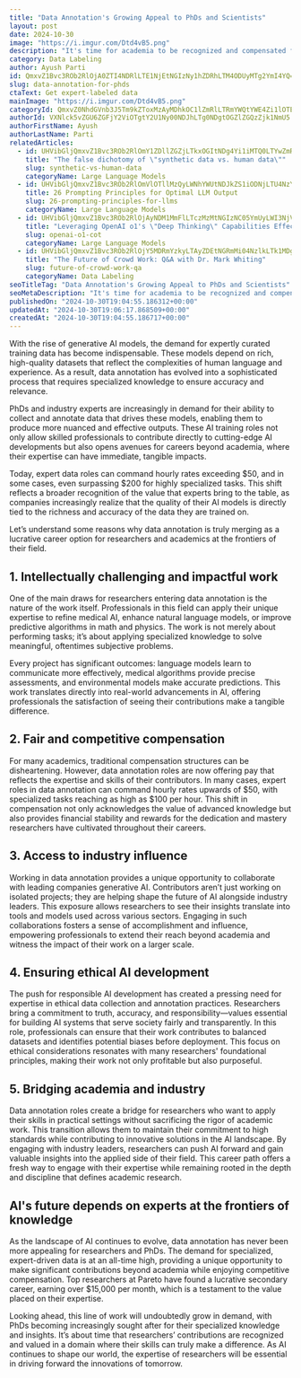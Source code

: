 ```yaml
---
title: "Data Annotation's Growing Appeal to PhDs and Scientists"
layout: post
date: 2024-10-30
image: "https://i.imgur.com/Dtd4vB5.png"
description: "It's time for academia to be recognized and compensated fairly for the invaluable knowledge and expertise these professionals bring to the table."
category: Data Labeling
author: Ayush Parti
id: QmxvZ1Bvc3ROb2RlOjA0ZTI4NDRlLTE1NjEtNGIzNy1hZDRhLTM4ODUyMTg2YmI4YQ==
slug: data-annotation-for-phds
ctaText: Get expert-labeled data
mainImage: "https://i.imgur.com/Dtd4vB5.png"
categoryId: QmxvZ0NhdGVnb3J5Tm9kZToxMzAyMDhkOC1lZmRlLTRmYWQtYWE4Zi1lOTE0ZDg2MTkwMmU=
authorId: VXNlck5vZGU6ZGFjY2ViOTgtY2U1Ny00NDJhLTg0NDgtOGZlZGQzZjk1NmU5
authorFirstName: Ayush
authorLastName: Parti
relatedArticles:
  - id: UHVibGljQmxvZ1Bvc3ROb2RlOmY1ZDllZGZjLTkxOGItNDg4Yi1iMTQ0LTYwZmRhN2ViNDljOA==
    title: "The false dichotomy of \"synthetic data vs. human data\""
    slug: synthetic-vs-human-data
    categoryName: Large Language Models
  - id: UHVibGljQmxvZ1Bvc3ROb2RlOmVlOTllMzQyLWNhYWUtNDJkZS1iODNjLTU4NzY1ZTk0ZDI3Yw==
    title: 26 Prompting Principles for Optimal LLM Output
    slug: 26-prompting-principles-for-llms
    categoryName: Large Language Models
  - id: UHVibGljQmxvZ1Bvc3ROb2RlOjAyNDM1MmFlLTczMzMtNGIzNC05YmUyLWI3NjViMjlkNWJkMw==
    title: "Leveraging OpenAI o1's \"Deep Thinking\" Capabilities Effectively"
    slug: openai-o1-cot
    categoryName: Large Language Models
  - id: UHVibGljQmxvZ1Bvc3ROb2RlOjY5MDRmYzkyLTAyZDEtNGRmMi04NzlkLTk1MDg2ZmYwYjc4Ng==
    title: "The Future of Crowd Work: Q&A with Dr. Mark Whiting"
    slug: future-of-crowd-work-qa
    categoryName: Data Labeling
seoTitleTag: "Data Annotation's Growing Appeal to PhDs and Scientists"
seoMetaDescription: "It's time for academia to be recognized and compensated fairly for the invaluable knowledge and expertise these professionals bring to the table."
publishedOn: "2024-10-30T19:04:55.186312+00:00"
updatedAt: "2024-10-30T19:06:17.868509+00:00"
createdAt: "2024-10-30T19:04:55.186717+00:00"
---
```

With the rise of generative AI models, the demand for expertly curated training data has become indispensable. These models depend on rich, high-quality datasets that reflect the complexities of human language and experience. As a result, data annotation has evolved into a sophisticated process that requires specialized knowledge to ensure accuracy and relevance. 

PhDs and industry experts are increasingly in demand for their ability to collect and annotate data that drives these models, enabling them to produce more nuanced and effective outputs. These AI training roles not only allow skilled professionals to contribute directly to cutting-edge AI developments but also opens avenues for careers beyond academia, where their expertise can have immediate, tangible impacts.

Today, expert data roles can command hourly rates exceeding $50, and in some cases, even surpassing $200 for highly specialized tasks. This shift reflects a broader recognition of the value that experts bring to the table, as companies increasingly realize that the quality of their AI models is directly tied to the richness and accuracy of the data they are trained on.

Let’s understand some reasons why data annotation is truly merging as a lucrative career option for researchers and academics at the frontiers of their field. 

## 1. Intellectually challenging and impactful work

One of the main draws for researchers entering data annotation is the nature of the work itself. Professionals in this field can apply their unique expertise to refine medical AI, enhance natural language models, or improve predictive algorithms in math and physics. The work is not merely about performing tasks; it’s about applying specialized knowledge to solve meaningful, oftentimes subjective problems.

Every project has significant outcomes: language models learn to communicate more effectively, medical algorithms provide precise assessments, and environmental models make accurate predictions. This work translates directly into real-world advancements in AI, offering professionals the satisfaction of seeing their contributions make a tangible difference.

## 2. Fair and competitive compensation

For many academics, traditional compensation structures can be disheartening. However, data annotation roles are now offering pay that reflects the expertise and skills of their contributors. In many cases, expert roles in data annotation can command hourly rates upwards of $50, with specialized tasks reaching as high as $100 per hour. This shift in compensation not only acknowledges the value of advanced knowledge but also provides financial stability and rewards for the dedication and mastery researchers have cultivated throughout their careers.

## 3. Access to industry influence

Working in data annotation provides a unique opportunity to collaborate with leading companies generative AI. Contributors aren’t just working on isolated projects; they are helping shape the future of AI alongside industry leaders. This exposure allows researchers to see their insights translate into tools and models used across various sectors. Engaging in such collaborations fosters a sense of accomplishment and influence, empowering professionals to extend their reach beyond academia and witness the impact of their work on a larger scale.

## 4. Ensuring ethical AI development

The push for responsible AI development has created a pressing need for expertise in ethical data collection and annotation practices. Researchers bring a commitment to truth, accuracy, and responsibility—values essential for building AI systems that serve society fairly and transparently. In this role, professionals can ensure that their work contributes to balanced datasets and identifies potential biases before deployment. This focus on ethical considerations resonates with many researchers' foundational principles, making their work not only profitable but also purposeful.

## 5. Bridging academia and industry

Data annotation roles create a bridge for researchers who want to apply their skills in practical settings without sacrificing the rigor of academic work. This transition allows them to maintain their commitment to high standards while contributing to innovative solutions in the AI landscape. By engaging with industry leaders, researchers can push AI forward and gain valuable insights into the applied side of their field. This career path offers a fresh way to engage with their expertise while remaining rooted in the depth and discipline that defines academic research.

## AI's future depends on experts at the frontiers of knowledge

As the landscape of AI continues to evolve, data annotation has never been more appealing for researchers and PhDs. The demand for specialized, expert-driven data is at an all-time high, providing a unique opportunity to make significant contributions beyond academia while enjoying competitive compensation. Top researchers at Pareto have found a lucrative secondary career, earning over $15,000 per month, which is a testament to the value placed on their expertise.

Looking ahead, this line of work will undoubtedly grow in demand, with PhDs becoming increasingly sought after for their specialized knowledge and insights. It’s about time that researchers’ contributions are recognized and valued in a domain where their skills can truly make a difference. As AI continues to shape our world, the expertise of researchers will be essential in driving forward the innovations of tomorrow.